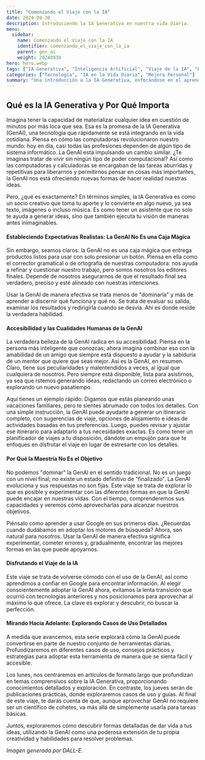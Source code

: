 ```yaml
---
title: "Comenzando el Viaje con la IA"
date: 2024-09-30
description: Introduciendo la IA Generativa en nuestra vida diaria.
menu:
  sidebar:
    name: Comenzando el Viaje con la IA
    identifier: comenzando_el_viaje_con_la_ia
    parent: gen_ai
    weight: 20240930
hero: hero.webp
tags: ["IA Generativa", "Inteligencia Artificial", "Viaje de la IA", "Exploración", "Aprendizaje"]
categories: ["Tecnología", "IA en la Vida Diaria", "Mejora Personal"]
summary: "Una introducción a la IA Generativa, enfocándose en el aprendizaje y la exploración para integrarla en la vida diaria."
---
```


## Qué es la IA Generativa y Por Qué Importa


Imagina tener la capacidad de materializar cualquier idea en cuestión de minutos por más loca que sea. Esa es la promesa de la IA Generativa (GenAI), una tecnología que rápidamente se está integrando en la vida cotidiana. Piensa en cómo las computadoras revolucionaron nuestro mundo: hoy en día, casi todas las profesiones dependen de algún tipo de sistema informático. La GenAI está impulsando un cambio similar. ¿Te imaginas tratar de vivir sin ningún tipo de poder computacional? Así como las computadoras y calculadoras se encargaban de las tareas aburridas y repetitivas para liberarnos y permitirnos pensar en cosas más importantes, la GenAI nos está ofreciendo nuevas formas de hacer realidad nuestras ideas.

Pero, ¿qué es exactamente? En términos simples, la IA Generativa es como un socio creativo que toma tu aporte y lo convierte en algo nuevo, ya sea texto, imágenes o incluso música. Es como tener un asistente que no solo te ayuda a generar ideas, sino que también ejecuta tu visión de maneras antes inimaginables.

#### Estableciendo Expectativas Realistas: La GenAI No Es una Caja Mágica
Sin embargo, seamos claros: la GenAI no es una caja mágica que entrega productos listos para usar con solo presionar un botón. Piensa en ella como el corrector gramatical o de ortografía de nuestras computadora: nos ayuda a refinar y cuestionar nuestro trabajo, pero somos nosotros los editores finales. Depende de nosotros asegurarnos de que el resultado final sea verdadero, preciso y esté alineado con nuestras intenciones.

Usar la GenAI de manera efectiva se trata menos de "dominarla" y más de aprender a discernir qué funciona y qué no. Se trata de evaluar su salida, examinar los resultados y redirigirla cuando se desvía. Ahí es donde reside la verdadera habilidad.

#### Accesibilidad y las Cualidades Humanas de la GenAI
La verdadera belleza de la GenAI radica en su accesibilidad. Piensa en la persona más inteligente que conozcas; ahora imagina combinar eso con la amabilidad de un amigo que siempre está dispuesto a ayudar y la sabiduría de un mentor que quiere que seas mejor. Así es la GenAI, en resumen. Claro, tiene sus peculiaridades y malentendidos a veces, al igual que cualquiera de nosotros. Pero siempre está disponible, lista para asistirnos, ya sea que rstemos generando ideas, redactando un correo electrónico o explorando un nuevo pasatiempo.

Aquí tienes un ejemplo rápido: Digamos que estás planeando unas vacaciones familiares, pero te sientes abrumado con todos los detalles. Con una simple instrucción, la GenAI puede ayudarte a generar un itinerario completo, con sugerencias de viaje, opciones de alojamiento e ideas de actividades basadas en tus preferencias. Luego, puedes revisar y ajustar ese itinerario para adaptarlo a tus necesidades exactas. Es como tener un planificador de viajes a tu disposición, dándote un empujón para que te enfoques en disfrutar el viaje en lugar de estresarte con los detalles.

#### Por Qué la Maestría No Es el Objetivo
No podemos "dominar" la GenAI en el sentido tradicional. No es un juego con un nivel final; no existe un estado definitivo de "finalizado". La GenAI evoluciona y sus respuestas no son fijas. Este viaje se trata de explorar lo que es posible y experimentar con las diferentes formas en que la GenAI puede encajar en nuestras vidas. Con el tiempo, comprenderemos sus capacidades y veremos cómo aprovecharlas para alcanzar nuestros objetivos.

Piénsalo como aprender a usar Google en sus primeros días. ¿Recuerdas cuando dudábamos en adoptar los motores de búsqueda? Ahora, son natural para nosotros. Usar la GenAI de manera efectiva significa experimentar, cometer errores y, gradualmente, encontrar las mejores formas en las que puede apoyarnos.

#### Disfrutando el Viaje de la IA
Este viaje se trata de volverse cómodo con el uso de la GenAI, así como aprendimos a confiar en Google para encontrar información. Al elegir conscientemente adoptar la GenAI ahora, evitamos la lenta transición que ocurrió con tecnologías anteriores y nos posicionamos para aprovechar al máximo lo que ofrece. La clave es explorar y descubrir, no buscar la perfección.

#### Mirando Hacia Adelante: Explorando Casos de Uso Detallados
A medida que avancemos, esta serie explorará cómo la GenAI puede convertirse en parte de nuestro conjunto de herramientas diarias. Profundizaremos en diferentes casos de uso, consejos prácticos y estrategias para adoptar esta herramienta de manera que se sienta fácil y accesible.

Los lunes, nos centraremos en artículos de formato largo que profundizan en temas comprensivos sobre la IA Generativa, proporcionando conocimientos detallados y exploración. En contraste, los jueves serán de publicaciones prácticas, donde exploraremos casos de uso y guías. Al final de este viaje, te darás cuenta de que, aunque aprovechar GenAI no requiere ser un científico de cohetes, va más allá de simplemente usarla para tareas básicas.

Juntos, exploraremos cómo descubrir formas detalladas de dar vida a tus ideas, utilizando la GenAI como una poderosa extensión de tu propia creatividad y habilidades para resolver problemas.

_Imagen generada por DALL-E._